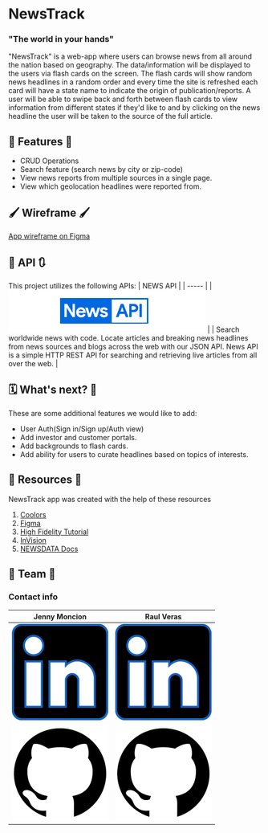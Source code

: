# NewsTrack 

### "The world in your hands"

"NewsTrack" is a web-app where users can browse news from all around the nation based on geography. The data/information will be displayed to the users via flash cards on the screen. The flash cards will show random news headlines in a random order and every time the site is refreshed each card will have a state name to indicate the origin of publication/reports. A user will be able to swipe back and forth between flash cards to view information from different states if they'd like to and by clicking on the news headline the user will be taken to the source of the full article.


## 📌 Features 📌
- CRUD Operations
- Search feature (search news by city or zip-code)
- View news reports from multiple sources in a single page.
- View which geolocation headlines were reported from.


## 🖌️ Wireframe 🖌️
[App wireframe on Figma](https://www.figma.com/file/FUgpsQkrbDUjriwx0UDaDw/NewsTrack-Wireframe-Draft-1?node-id=0%3A1)


## 🔄 API 🔃
This project utilizes the following APIs:
| NEWS API | 
| ----- | 
|       [![News API logo](src/img/logos/newsAPI.png)](https://newsapi.org/)   | 
| Search worldwide news with code. Locate articles and breaking news headlines from news sources and blogs across the web with our JSON API. News API is a simple HTTP REST API for searching and retrieving live articles from all over the web. |  


## 🗓 What's next? 💭
These are some additional features we would like to add:
- User Auth(Sign in/Sign up/Auth view)
- Add investor and customer portals. 
- Add backgrounds to flash cards.
- Add ability for users to curate headlines based on topics of interests. 


## 🔖 Resources 🔖
NewsTrack app was created with the help of these resources
1. [Coolors](https://coolors.co/)
2. [Figma](https://www.figma.com/community)
3. [High Fidelity Tutorial](https://www.youtube.com/watch?v=DLXgLazAYG0&ab_channel=RisingKirin)
4. [InVision](https://www.invisionapp.com/)
5. [NEWSDATA Docs](https://newsdata.io/docs)


## 🌠 Team 🌠
### Contact info
| **Jenny Moncion** | **Raul Veras** |
| ----- | ------ |
| [![LinkedIn](src/img/logos/linkedin-logo.svg)](https://www.linkedin.com/in/jenny-moncion-04535260/ "LinkedIn")   | [![LinkedIn](src/img/logos/linkedin-logo.svg)](https://www.linkedin.com/in/verasraul/ "LinkedIn") |
| [![GitHub](src/img/logos/github-logo.svg)](https://github.com/didelma "didelma")  |  [![GitHub](src/img/logos/github-logo.svg)](https://github.com/verasraul)  |
